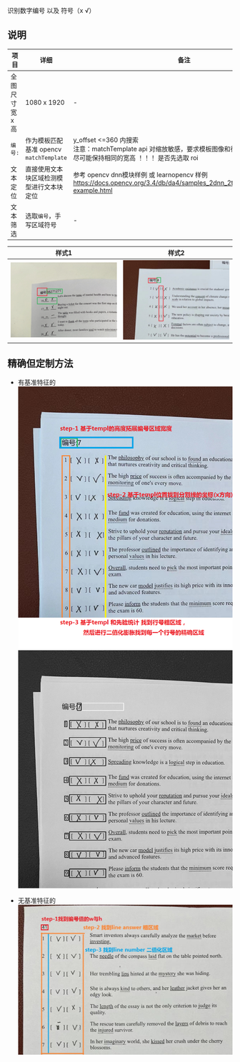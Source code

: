 识别数字编号 以及 符号（x √）   

## 说明   

|项目| 详细 |  备注|    
|--- | ----| ----|     
|全图尺寸 宽 x 高 | 1080 x 1920|-|     
|`编号:` | 作为模板匹配基准 opencv `matchTemplate` | y_offset <=360 内搜索 <br> 注意：matchTemplate api 对缩放敏感，要求模板图像和待搜索图像的目标图像尽可能保持相同的宽高   ！！！  是否先选取 roi  |     
|文本定位 | 直接使用文本块区域检测模型进行文本块定位| 参考 opencv dnn模块样例 或 learnopencv 样例 <br> https://docs.opencv.org/3.4/db/da4/samples_2dnn_2text_detection_8cpp-example.html|       
|文本筛选 | 选取`编号`，手写区域符号| -|       

|样式1| 样式2|    
|--- | ----|    
|![sample.png](sample.png)|![sample1.png](sample1.png)|    


## 精确但定制方法       
+ 有基准特征的   
  ![7-1](7-1.png)    
  ![7-1-roi.png](7-1-roi.png)    

+ 无基准特征的     
  ![40-1](40-1.png)   


